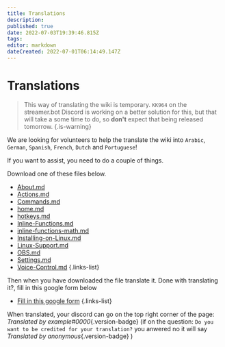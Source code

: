 ```yaml
---
title: Translations
description: 
published: true
date: 2022-07-03T19:39:46.815Z
tags: 
editor: markdown
dateCreated: 2022-07-01T06:14:49.147Z
---
```


# Translations
> This way of translating the wiki is temporary. 
>`KK964` on the streamer.bot Discord is working on a better solution for this, but that will take a some time to do, so **don't** expect that being released tomorrow.
{.is-warning}

We are looking for volunteers to help the translate the wiki into  `Arabic`, `German`, `Spanish`, `French`, `Dutch` and `Portuguese`!

If you want to assist, you need to do a couple of things.

Download one of these files below.

* [About.md](https://github.com/Daan-Tutorials/wiki-translations/releases/download/v1/about.md)
* [Actions.md](https://github.com/Daan-Tutorials/wiki-translations/releases/download/v1/Actions.md)
* [Commands.md](https://github.com/Daan-Tutorials/wiki-translations/releases/download/v1/Commands.md)
* [home.md](https://github.com/Daan-Tutorials/wiki-translations/releases/download/v1/home.md)
* [hotkeys.md](https://github.com/Daan-Tutorials/wiki-translations/releases/download/v1/hotkeys.md)
* [Inline-Functions.md](https://github.com/Daan-Tutorials/wiki-translations/releases/download/v1/Inline-Functions.md)
* [inline-functions-math.md](https://github.com/Daan-Tutorials/wiki-translations/releases/download/v1/inline-functions-math.md)
* [Installing-on-Linux.md](https://github.com/Daan-Tutorials/wiki-translations/releases/download/v1/Installing-on-Linux.md)
* [Linux-Support.md](https://github.com/Daan-Tutorials/wiki-translations/releases/download/v1/Linux-Support.md)
* [OBS.md](https://github.com/Daan-Tutorials/wiki-translations/releases/download/v1/OBS.md)
* [Settings.md](https://github.com/Daan-Tutorials/wiki-translations/releases/download/v1/Settings.md)
* [Voice-Control.md](https://github.com/Daan-Tutorials/wiki-translations/releases/download/v1/Voice-Control.md)
{.links-list}

Then when you have downloaded the file translate it.
Done with translating it?, fill in this google form below

* [Fill in this google form](https://docs.google.com/forms/d/e/1FAIpQLSdZJHXRKtUwFVfNfjObUEnG6KTJO78YPnUBNJ3oeS8u6Eje8Q/viewform)
{.links-list}

When translated, your discord can go on the top right corner of the page: *Translated by example#0000*{.version-badge} (if on the question: `Do you want to be credited for your translation?` you anwered no it will say *Translated by anonymous*{.version-badge} )
